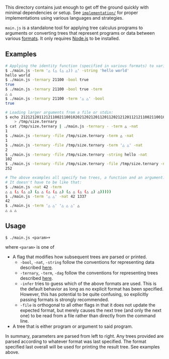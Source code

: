 This directory contains just enough to get off the ground quickly with minimal dependencies or setup.
See [`implementation/`](../implementation/) for proper implementations using various languages and strategies.

`main.js` is a standalone tool for applying tree calculus programs to arguments or converting trees that represent programs or data between various [formats](../conventions/). It only requires [Node.js](https://nodejs.org/en) to be installed.

## Examples

``` bash
# Applying the identity function (specified in various formats) to various data:
$ ./main.js -term '△ (△ (△ △)) △' -string 'hello world'
hello world
$ ./main.js -ternary 21100 -bool true
true
$ ./main.js -ternary 21100 -bool true -term
△ △
$ ./main.js -ternary 21100 -term '△ △' -bool
true

# Loading larger arguments from a file or stdin:
$ echo 212121201121211002110010202120212011201120212120112121100211001020212021201221000212011222011020112010010212011212011212110021100101021212001211002121202121202120002120102120002010212011202120212000101120212021200010211002120112120112121100211001010200 \
    > /tmp/size.ternary
$ cat /tmp/size.ternary | ./main.js -ternary - -term △ -nat
1
$ ./main.js -ternary -file /tmp/size.ternary -term △ -nat
1
$ ./main.js -ternary -file /tmp/size.ternary -term '△ △' -nat
2
$ ./main.js -ternary -file /tmp/size.ternary -string hello -nat
102
$ ./main.js -ternary -file /tmp/size.ternary -file /tmp/size.ternary -nat
252

# The above examples all specify two trees, a function and an argument.
# It doesn't have to be like that:
$ ./main.js -nat 42 -term
△ △ (△ (△ △) (△ △ (△ (△ △) (△ △ (△ (△ △) △)))))
$ ./main.js -term '△ △' -nat 42 1337
42
$ ./main.js -term '△ △' '△ △ △' △
△ △ △
```

## Usage

```
$ ./main.js <param>+
```
where `<param>` is one of
* A flag that modifies how subsequent trees are parsed or printed.
  * `-bool`, `-nat`, `-string` follow the conventions for representing data described [here](../conventions/).
  * `-ternary`, `-term`, `-dag` follow the conventions for representing trees described [here](../conventions/).
  * `-infer` tries to guess which of the above formats are used. This is the default behavior as long as no explicit format has been specified. However, this has potential to be quite confusing, so explicitly passing formats is strongly recommended.
  * `-file` is orthogonal to all other flags in that it does not update the expected format, but merely causes the next tree (and only the next one) to be read from a file rather than directly from the command line.
* A tree that is either program or argument to said program.

In summary, parameters are parsed from left to right. Any trees provided are parsed according to whatever format was last specified. The format specified last overall will be used for printing the result tree. See examples above.